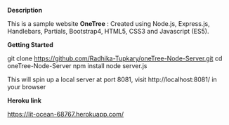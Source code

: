 **Description**

This is a sample website **OneTree** : Created using Node.js, Express.js, Handlebars, Partials, Bootstrap4, HTML5, CSS3 and Javascript (ES5).

**Getting Started**

git clone https://github.com/Radhika-Tupkary/oneTree-Node-Server.git
cd oneTree-Node-Server
npm install
node server.js

This will spin up a local server at port 8081, visit http://localhost:8081/ in your browser

**Heroku link**

https://lit-ocean-68767.herokuapp.com/
